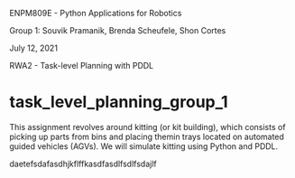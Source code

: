 ENPM809E - Python Applications for Robotics

Group 1: Souvik Pramanik, Brenda Scheufele, Shon Cortes

July 12, 2021

RWA2 - Task-level Planning with PDDL

# task_level_planning_group_1
This assignment revolves around kitting (or kit building), which consists of picking up parts from bins and placing themin trays located on automated guided vehicles (AGVs). We will simulate kitting using Python and PDDL. 

daetefsdafasdhjkflffkasdfasdlfsdlfsdajlf